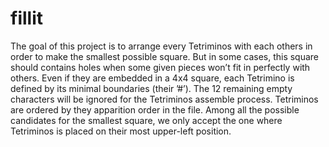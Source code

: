 # fillit
The goal of this project is to arrange every Tetriminos with each others in order to make the smallest possible square. But in some cases, this square should contains holes when some given pieces won’t fit in perfectly with others. Even if they are embedded in a 4x4 square, each Tetrimino is defined by its minimal boundaries (their ’#’). The 12 remaining empty characters will be ignored for the Tetriminos assemble process. Tetriminos are ordered by they apparition order in the file. Among all the possible candidates for the smallest square, we only accept the one where Tetriminos is placed on their most upper-left position.
